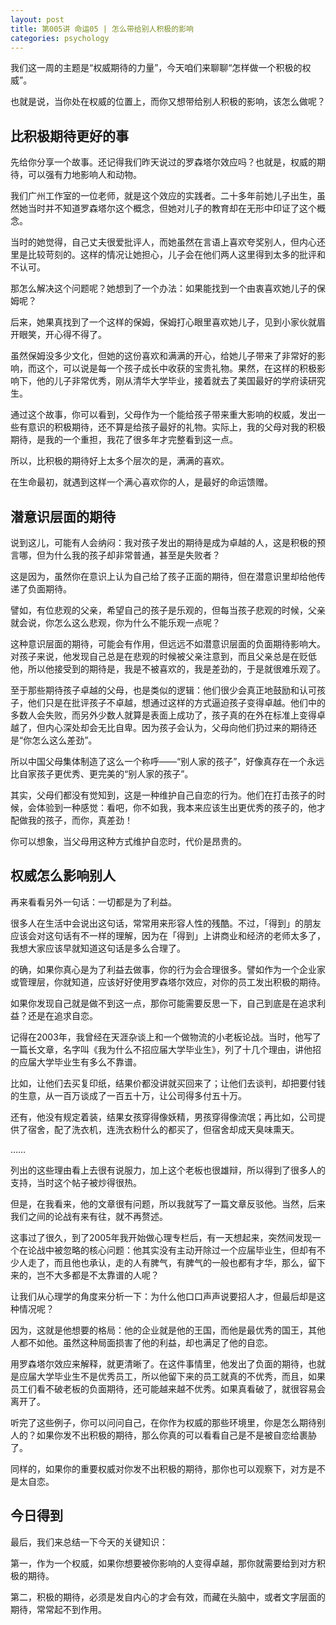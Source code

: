 ```yaml
---
layout: post
title: 第005讲 命运05 | 怎么带给别人积极的影响
categories: psychology
---
```


我们这一周的主题是“权威期待的力量”，今天咱们来聊聊“怎样做一个积极的权威”。

也就是说，当你处在权威的位置上，而你又想带给别人积极的影响，该怎么做呢？

## 比积极期待更好的事

先给你分享一个故事。还记得我们昨天说过的罗森塔尔效应吗？也就是，权威的期待，可以强有力地影响人和动物。

我们广州工作室的一位老师，就是这个效应的实践者。二十多年前她儿子出生，虽然她当时并不知道罗森塔尔这个概念，但她对儿子的教育却在无形中印证了这个概念。

当时的她觉得，自己丈夫很爱批评人，而她虽然在言语上喜欢夸奖别人，但内心还里是比较苛刻的。这样的情况让她担心，儿子会在他们两人这里得到太多的批评和不认可。

那怎么解决这个问题呢？她想到了一个办法：如果能找到一个由衷喜欢她儿子的保姆呢？

后来，她果真找到了一个这样的保姆，保姆打心眼里喜欢她儿子，见到小家伙就眉开眼笑，开心得不得了。

虽然保姆没多少文化，但她的这份喜欢和满满的开心，给她儿子带来了非常好的影响，而这个，可以说是每一个孩子成长中收获的宝贵礼物。果然，在这样的积极影响下，他的儿子非常优秀，刚从清华大学毕业，接着就去了美国最好的学府读研究生。

通过这个故事，你可以看到，父母作为一个能给孩子带来重大影响的权威，发出一些有意识的积极期待，还不算是给孩子最好的礼物。实际上，我的父母对我的积极期待，是我的一个重担，我花了很多年才完整看到这一点。

所以，比积极的期待好上太多个层次的是，满满的喜欢。

在生命最初，就遇到这样一个满心喜欢你的人，是最好的命运馈赠。

## 潜意识层面的期待

说到这儿，可能有人会纳闷：我对孩子发出的期待是成为卓越的人，这是积极的预言哪，但为什么我的孩子却非常普通，甚至是失败者？

这是因为，虽然你在意识上认为自己给了孩子正面的期待，但在潜意识里却给他传递了负面期待。

譬如，有位悲观的父亲，希望自己的孩子是乐观的，但每当孩子悲观的时候，父亲就会说，你怎么这么悲观，你为什么不能乐观一点呢？

这种意识层面的期待，可能会有作用，但远远不如潜意识层面的负面期待影响大。对孩子来说，他发现自己总是在悲观的时候被父亲注意到，而且父亲总是在贬低他，所以他接受到的期待是，我是不被喜欢的，我是差劲的，于是就很难乐观了。

至于那些期待孩子卓越的父母，也是类似的逻辑：他们很少会真正地鼓励和认可孩子，他们只是在批评孩子不卓越，想通过这样的方式逼迫孩子变得卓越。他们中的多数人会失败，而另外少数人就算是表面上成功了，孩子真的在外在标准上变得卓越了，但内心深处却会无比自卑。因为孩子会认为，父母向他们扔过来的期待还是“你怎么这么差劲”。

所以中国父母集体制造了这么一个称呼——“别人家的孩子”，好像真存在一个永远比自家孩子更优秀、更完美的“别人家的孩子”。

其实，父母们都没有觉知到，这是一种维护自己自恋的行为。他们在打击孩子的时候，会体验到一种感觉：看吧，你不如我，我本来应该生出更优秀的孩子的，他才配做我的孩子，而你，真差劲！

你可以想象，当父母用这种方式维护自恋时，代价是昂贵的。

## 权威怎么影响别人

再来看看另外一句话：一切都是为了利益。

很多人在生活中会说出这句话，常常用来形容人性的残酷。不过，「得到」的朋友应该会对这句话有不一样的理解，因为在「得到」上讲商业和经济的老师太多了，我想大家应该早就知道这句话是多么合理了。

的确，如果你真心是为了利益去做事，你的行为会合理很多。譬如作为一个企业家或管理层，你就知道，应该好好使用罗森塔尔效应，对你的员工发出积极的期待。

如果你发现自己就是做不到这一点，那你可能需要反思一下，自己到底是在追求利益？还是在追求自恋。

记得在2003年，我曾经在天涯杂谈上和一个做物流的小老板论战。当时，他写了一篇长文章，名字叫《我为什么不招应届大学毕业生》，列了十几个理由，讲他招的应届大学毕业生有多么不靠谱。

比如，让他们去买复印纸，结果价都没讲就买回来了；让他们去谈判，却把要付钱的生意，从一百万谈成了一百五十万，让公司得多付五十万。

还有，他没有规定着装，结果女孩穿得像妖精，男孩穿得像流氓；再比如，公司提供了宿舍，配了洗衣机，连洗衣粉什么的都买了，但宿舍却成天臭味熏天。

……

列出的这些理由看上去很有说服力，加上这个老板也很雄辩，所以得到了很多人的支持，当时这个帖子被炒得很热。

但是，在我看来，他的文章很有问题，所以我就写了一篇文章反驳他。当然，后来我们之间的论战有来有往，就不再赘述。

这事过了很久，到了2005年我开始做心理专栏后，有一天想起来，突然间发现一个在论战中被忽略的核心问题：他其实没有主动开除过一个应届毕业生，但却有不少人走了，而且他也承认，走的人有脾气，有脾气的一般也都有才华，那么，留下来的，岂不大多都是不太靠谱的人呢？ 

让我们从心理学的角度来分析一下：为什么他口口声声说要招人才，但最后却是这种情况呢？

因为，这就是他想要的格局：他的企业就是他的王国，而他是最优秀的国王，其他人都不如他。虽然这种局面损害了他的利益，却也满足了他的自恋。

用罗森塔尔效应来解释，就更清晰了。在这件事情里，他发出了负面的期待，也就是应届大学毕业生不是优秀员工，所以他留下来的员工就真的不优秀，而且，如果员工们看不破老板的负面期待，还可能越来越不优秀。如果真看破了，就很容易会离开了。

听完了这些例子，你可以问问自己，在你作为权威的那些环境里，你是怎么期待别人的？如果你发不出积极的期待，那么你真的可以看看自己是不是被自恋给裹胁了。

同样的，如果你的重要权威对你发不出积极的期待，那你也可以观察下，对方是不是太自恋。

## 今日得到

最后，我们来总结一下今天的关键知识：

第一，作为一个权威，如果你想要被你影响的人变得卓越，那你就需要给到对方积极的期待。

第二，积极的期待，必须是发自内心的才会有效，而藏在头脑中，或者文字层面的期待，常常起不到作用。

